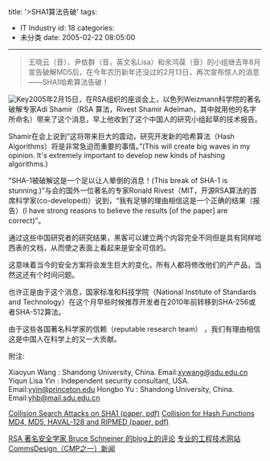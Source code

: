 title: '>SHA1算法告破'
tags:
  - IT Industry
id: 18
categories:
  - 未分类
date: 2005-02-22 08:05:00
---

>王晓云（音）、尹依群（音，英文名Lisa）和余鸿葆（音）的小组继去年8月宣告破解MD5后，在今年农历新年还没过的2月13日，再次宣布惊人的消息——SHA1哈希算法告破！

![Key](http://www.samuelchen.net/blog/wp-content/uploads/2006/03/key.jpg "Key")2005年2月15日，在RSA组织的座谈会上，以色列Weizmann科学院的著名破解专家Adi Shamir（RSA 算法，Rivest Shamir Adelman，其中就用他的名字所命名）带来了这个消息，早上他收到了这个中国人的研究小组起草的技术报告。

Shamir在会上说到“这将带来巨大的震动，研究开发新的哈希算法（Hash Algorithms）将是非常急迫而重要的事情。”(This will create big waves in my opinion. It's extremely important to develop new kinds of hashing algorithms.)

“SHA-1被破解这是一个足以让人晕倒的消息！(This break of SHA-1 is stunning.)”与会的国外一位著名的专家Ronald Rivest（MIT，开源RSA算法的首席科学家(co-developed)）说到，“我有足够的理由相信这是一个正确的结果（报告）(I have strong reasons to believe the results [of the paper] are correct)”。

通过这些中国研究者的研究结果，黑客可以建立两个内容完全不同但是具有同样哈西表的文档，从而使之表面上看起来是安全可信的。

这意味着当今的安全方案将会发生巨大的变化，所有人都将修改他们的产产品，当然这还有个时间问题。

也许正是由于这个消息，国家标准和科技学院（National Institute of Standards and Technology）在这个月早些时候推荐开发者在2010年前转移到SHA-256或者SHA-512算法。

由于这些各国著名科学家的信赖（reputable research team） ，我们有理由相信这是中国人在科学上的又一大贡献。

附注:

Xiaoyun Wang : Shandong University, China. Email:xywang@sdu.edu.cn
Yiqun Lisa Yin : Independent security consultant, USA. Email:yyin@princeton.edu
Hongbo Yu : Shandong University, China. Email:yhb@mail.sdu.edu.cn

[Collision Search Attacks on SHA1 (paper, pdf)](http://theory.csail.mit.edu/%7Eyiqun/shanote.pdf)
[Collision for Hash Functions MD4, MD5, HAVAL-128 and RIPMED (paper, pdf)](http://eprint.iacr.org/2004/199.pdf)

[RSA 著名安全学家 Bruce Schneiner 的blog上的评论](http://www.schneier.com/blog/archives/2005/02/sha1_broken.html)
[专业的工程技术网站CommsDesign（CMP之一）新闻](http://www.commsdesign.com/news/showArticle.jhtml?articleID=60401254)